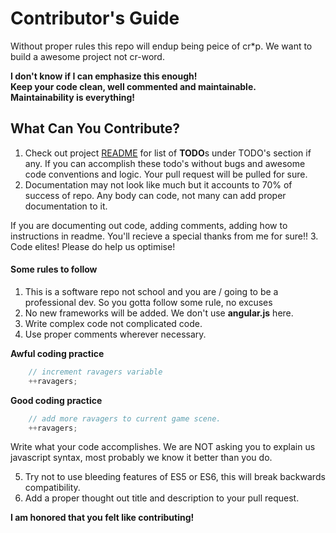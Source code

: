 # Contributor's Guide

Without proper rules this repo will endup being peice of cr*p. We want to build a awesome project not cr-word.

**I don't know if I can emphasize this enough!**
<br>
**Keep your code clean, well commented and maintainable.**
<br>
**Maintainability is everything!**


## What Can You Contribute? 
1. Check out project [README](https://github.com/primeninja/yelp-camp-advanced/blob/master/readme.md) for list of **TODO**s under TODO's section if any. If you can accomplish these todo's without bugs and awesome code conventions and logic. Your pull request will be pulled for sure.
2. Documentation may not look like much but it accounts to 70% of success of repo. Any body can code, not many can add proper documentation to it. 

If you are documenting out code, adding comments, adding how to instructions in readme. You'll recieve a special thanks from me for sure!!
3. Code elites! Please do help us optimise! 




#### Some rules to follow
1. This is a software repo not school and you are / going to be a professional dev. So you gotta follow some rule, no excuses    
2. No new frameworks will be added. We don't use **angular.js** here. 
3. Write complex code not complicated code.
4. Use proper comments wherever necessary.
  
**Awful coding practice**
``` javascript
    // increment ravagers variable
    ++ravagers;
```

**Good coding practice**
``` javascript
    // add more ravagers to current game scene.
    ++ravagers;
```
Write what your code accomplishes. We are NOT asking you to explain us javascript syntax, most probably we know it better than you do.

5. Try not to use bleeding features of ES5 or ES6, this will break backwards compatibility.
6. Add a proper thought out title and description to your pull request. 

**I am honored that you felt like contributing!**



